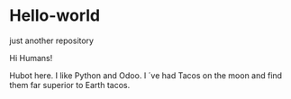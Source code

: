 # Hello-world
just another repository

Hi Humans!

Hubot here. I like Python and Odoo.
I ´ve had Tacos on the moon and find them far superior to Earth tacos.
